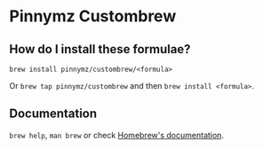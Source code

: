 # Pinnymz Custombrew

## How do I install these formulae?
`brew install pinnymz/custombrew/<formula>`

Or `brew tap pinnymz/custombrew` and then `brew install <formula>`.

## Documentation
`brew help`, `man brew` or check [Homebrew's documentation](https://docs.brew.sh).
